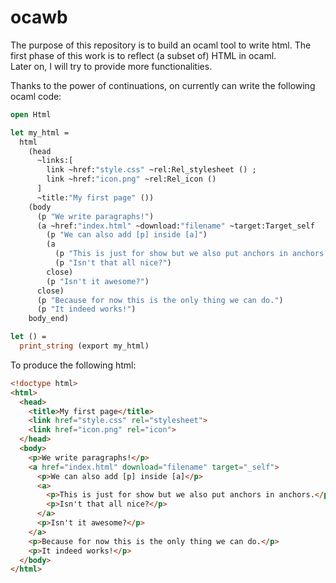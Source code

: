 # ocawb

The purpose of this repository is to build an ocaml tool to write html.
The first phase of this work is to reflect (a subset of) HTML in ocaml.  
Later on, I will try to provide more functionalities.

Thanks to the power of continuations, on currently can write the following
ocaml code:

```ocaml
open Html

let my_html =
  html
    (head
      ~links:[
        link ~href:"style.css" ~rel:Rel_stylesheet () ;
        link ~href:"icon.png" ~rel:Rel_icon ()
      ]
      ~title:"My first page" ())
    (body
      (p "We write paragraphs!")
      (a ~href:"index.html" ~download:"filename" ~target:Target_self
        (p "We can also add [p] inside [a]")
        (a
          (p "This is just for show but we also put anchors in anchors.")
          (p "Isn't that all nice?")
        close)
        (p "Isn't it awesome?")
      close)
      (p "Because for now this is the only thing we can do.")
      (p "It indeed works!")
    body_end)

let () =
  print_string (export my_html)
```

To produce the following html:
```html
<!doctype html>
<html>
  <head>
    <title>My first page</title>
    <link href="style.css" rel="stylesheet">
    <link href="icon.png" rel="icon">
  </head>
  <body>
    <p>We write paragraphs!</p>
    <a href="index.html" download="filename" target="_self">
      <p>We can also add [p] inside [a]</p>
      <a>
        <p>This is just for show but we also put anchors in anchors.</p>
        <p>Isn't that all nice?</p>
      </a>
      <p>Isn't it awesome?</p>
    </a>
    <p>Because for now this is the only thing we can do.</p>
    <p>It indeed works!</p>
  </body>
</html>
```
